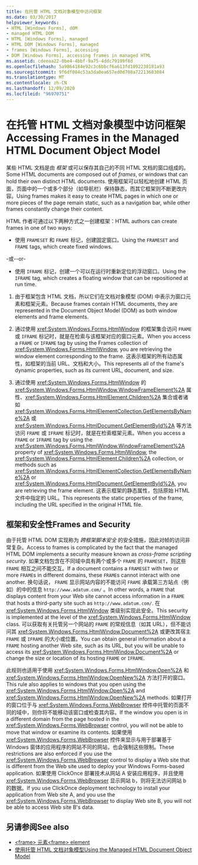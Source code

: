 ```yaml
---
title: 在托管 HTML 文档对象模型中访问框架
ms.date: 03/30/2017
helpviewer_keywords:
- HTML [Windows Forms], dOM
- managed HTML DOM
- HTML [Windows Forms], managed
- HTML DOM [Windows Forms], managed
- frames [Windows Forms], accessing
- DOM [Windows Forms], accessing frames in managed HTML
ms.assetid: cdeeaa22-0be4-4bbf-9a75-4ddc79199f8d
ms.openlocfilehash: 5a9864184e92c3c6bbcf6a613fd1092238181a93
ms.sourcegitcommit: 9f6df084c53a3da0ea657ed0d708a72213683084
ms.translationtype: MT
ms.contentlocale: zh-CN
ms.lasthandoff: 12/09/2020
ms.locfileid: "96970751"
---
```

# <a name="accessing-frames-in-the-managed-html-document-object-model"></a><span data-ttu-id="5540c-102">在托管 HTML 文档对象模型中访问框架</span><span class="sxs-lookup"><span data-stu-id="5540c-102">Accessing Frames in the Managed HTML Document Object Model</span></span>
<span data-ttu-id="5540c-103">某些 HTML 文档是由 *框架* 或可以保存其自己的不同 HTML 文档的窗口组成的。</span><span class="sxs-lookup"><span data-stu-id="5540c-103">Some HTML documents are composed out of *frames*, or windows that can hold their own distinct HTML documents.</span></span> <span data-ttu-id="5540c-104">使用框架可以轻松地创建 HTML 页面，页面中的一个或多个部分（如导航栏）保持静态，而其它框架则不断更改内容。</span><span class="sxs-lookup"><span data-stu-id="5540c-104">Using frames makes it easy to create HTML pages in which one or more pieces of the page remain static, such as a navigation bar, while other frames constantly change their content.</span></span>  
  
 <span data-ttu-id="5540c-105">HTML 作者可通过以下两种方式之一创建框架：</span><span class="sxs-lookup"><span data-stu-id="5540c-105">HTML authors can create frames in one of two ways:</span></span>  
  
- <span data-ttu-id="5540c-106">使用 `FRAMESET` 和 `FRAME` 标记，创建固定窗口。</span><span class="sxs-lookup"><span data-stu-id="5540c-106">Using the `FRAMESET` and `FRAME` tags, which create fixed windows.</span></span>  
  
 <span data-ttu-id="5540c-107">-或-</span><span class="sxs-lookup"><span data-stu-id="5540c-107">-or-</span></span>  
  
- <span data-ttu-id="5540c-108">使用 `IFRAME` 标记，创建一个可以在运行时重新定位的浮动窗口。</span><span class="sxs-lookup"><span data-stu-id="5540c-108">Using the `IFRAME` tag, which creates a floating window that can be repositioned at run time.</span></span>  
  
1. <span data-ttu-id="5540c-109">由于框架包含 HTML 文档，所以它们在文档对象模型 (DOM) 中表示为窗口元素和框架元素。</span><span class="sxs-lookup"><span data-stu-id="5540c-109">Because frames contain HTML documents, they are represented in the Document Object Model (DOM) as both window elements and frame elements.</span></span>  
  
2. <span data-ttu-id="5540c-110">通过使用 <xref:System.Windows.Forms.HtmlWindow> 的框架集合访问 `FRAME` 或 `IFRAME` 标记时，就是在检索与该框架对应的窗口元素。</span><span class="sxs-lookup"><span data-stu-id="5540c-110">When you access a `FRAME` or `IFRAME` tag by using the Frames collection of <xref:System.Windows.Forms.HtmlWindow>, you are retrieving the window element corresponding to the frame.</span></span> <span data-ttu-id="5540c-111">这表示框架的所有动态属性，如框架的当前 URL、文档和大小。</span><span class="sxs-lookup"><span data-stu-id="5540c-111">This represents all of the frame's dynamic properties, such as its current URL, document, and size.</span></span>  
  
3. <span data-ttu-id="5540c-112">通过使用 <xref:System.Windows.Forms.HtmlWindow> 的 <xref:System.Windows.Forms.HtmlWindow.WindowFrameElement%2A> 属性、<xref:System.Windows.Forms.HtmlElement.Children%2A> 集合或者诸如 <xref:System.Windows.Forms.HtmlElementCollection.GetElementsByName%2A> 或 <xref:System.Windows.Forms.HtmlDocument.GetElementById%2A> 等方法访问 `FRAME` 或 `IFRAME` 标记时，就是在检索框架元素。</span><span class="sxs-lookup"><span data-stu-id="5540c-112">When you access a `FRAME` or `IFRAME` tag by using the <xref:System.Windows.Forms.HtmlWindow.WindowFrameElement%2A> property of <xref:System.Windows.Forms.HtmlWindow>, the <xref:System.Windows.Forms.HtmlElement.Children%2A> collection, or methods such as <xref:System.Windows.Forms.HtmlElementCollection.GetElementsByName%2A> or <xref:System.Windows.Forms.HtmlDocument.GetElementById%2A>, you are retrieving the frame element.</span></span> <span data-ttu-id="5540c-113">这表示框架的静态属性，包括原始 HTML 文件中指定的 URL。</span><span class="sxs-lookup"><span data-stu-id="5540c-113">This represents the static properties of the frame, including the URL specified in the original HTML file.</span></span>  
  
## <a name="frames-and-security"></a><span data-ttu-id="5540c-114">框架和安全性</span><span class="sxs-lookup"><span data-stu-id="5540c-114">Frames and Security</span></span>  
 <span data-ttu-id="5540c-115">由于托管 HTML DOM 实现称为 *跨框架脚本安全* 的安全措施，因此对帧的访问非常复杂。</span><span class="sxs-lookup"><span data-stu-id="5540c-115">Access to frames is complicated by the fact that the managed HTML DOM implements a security measure known as *cross-frame scripting security*.</span></span> <span data-ttu-id="5540c-116">如果文档包含在不同域中具有两个或多个 `FRAME` 的 `FRAMESET`，则这些 `FRAME` 相互之间不能交互。</span><span class="sxs-lookup"><span data-stu-id="5540c-116">If a document contains a `FRAMESET` with two or more `FRAME`s in different domains, these `FRAME`s cannot interact with one another.</span></span> <span data-ttu-id="5540c-117">换句话说， `FRAME` 显示网站内容的不能访问 `FRAME` 承载第三方站点（例如）的中的信息 `http://www.adatum.com/` 。</span><span class="sxs-lookup"><span data-stu-id="5540c-117">In other words, a `FRAME` that displays content from your Web site cannot access information in a `FRAME` that hosts a third-party site such as `http://www.adatum.com/`.</span></span> <span data-ttu-id="5540c-118">在 <xref:System.Windows.Forms.HtmlWindow> 类级别实现此安全。</span><span class="sxs-lookup"><span data-stu-id="5540c-118">This security is implemented at the level of the <xref:System.Windows.Forms.HtmlWindow> class.</span></span> <span data-ttu-id="5540c-119">可以获取有关托管另一个网站的 `FRAME` 的常规信息（如其 URL），但不能访问其 <xref:System.Windows.Forms.HtmlWindow.Document%2A> 或更改其宿主 `FRAME` 或 `IFRAME` 的大小或位置。</span><span class="sxs-lookup"><span data-stu-id="5540c-119">You can obtain general information about a `FRAME` hosting another Web site, such as its URL, but you will be unable to access its <xref:System.Windows.Forms.HtmlWindow.Document%2A> or change the size or location of its hosting `FRAME` or `IFRAME`.</span></span>  
  
 <span data-ttu-id="5540c-120">此规则也适用于使用 <xref:System.Windows.Forms.HtmlWindow.Open%2A> 和 <xref:System.Windows.Forms.HtmlWindow.OpenNew%2A> 方法打开的窗口。</span><span class="sxs-lookup"><span data-stu-id="5540c-120">This rule also applies to windows that you open using the <xref:System.Windows.Forms.HtmlWindow.Open%2A> and <xref:System.Windows.Forms.HtmlWindow.OpenNew%2A> methods.</span></span> <span data-ttu-id="5540c-121">如果打开的窗口位于与 <xref:System.Windows.Forms.WebBrowser> 控件中托管的页面不同的域中，则你将不能移动该窗口或检查其内容。</span><span class="sxs-lookup"><span data-stu-id="5540c-121">If the window you open is in a different domain from the page hosted in the <xref:System.Windows.Forms.WebBrowser> control, you will not be able to move that window or examine its contents.</span></span> <span data-ttu-id="5540c-122">如果使用 <xref:System.Windows.Forms.WebBrowser> 控件来显示与用于部署基于 Windows 窗体的应用程序的网站不同的网站，也会强制这些限制。</span><span class="sxs-lookup"><span data-stu-id="5540c-122">These restrictions are also enforced if you use the <xref:System.Windows.Forms.WebBrowser> control to display a Web site that is different from the Web site used to deploy your Windows Forms-based application.</span></span> <span data-ttu-id="5540c-123">如果使用 ClickOnce 部署技术从网站 A 安装应用程序，并且使用 <xref:System.Windows.Forms.WebBrowser> 显示网站 b，则将无法访问网站 b 的数据。</span><span class="sxs-lookup"><span data-stu-id="5540c-123">If you use ClickOnce deployment technology to install your application from Web site A, and you use the <xref:System.Windows.Forms.WebBrowser> to display Web site B, you will not be able to access Web site B's data.</span></span>  
  
## <a name="see-also"></a><span data-ttu-id="5540c-124">另请参阅</span><span class="sxs-lookup"><span data-stu-id="5540c-124">See also</span></span>

- [<span data-ttu-id="5540c-125">\<frame> 元素</span><span class="sxs-lookup"><span data-stu-id="5540c-125">\<frame> element</span></span>](https://developer.mozilla.org/docs/Web/HTML/Element/frame)
- [<span data-ttu-id="5540c-126">使用托管 HTML 文档对象模型</span><span class="sxs-lookup"><span data-stu-id="5540c-126">Using the Managed HTML Document Object Model</span></span>](using-the-managed-html-document-object-model.md)
